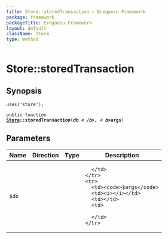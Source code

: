 ```yaml
---
title: Store::storedTransaction — Eregansu Framework
package: framework
packageTitle: Eregansu Framework
layout: default
className: Store
type: method
---
```


# Store::storedTransaction

## Synopsis

<code>uses('store');</code>

<code>public function <b><a href="Store">Store</a>::storedTransaction</b>(<b>$db</b>, <b>$args</b>)</code>

## Parameters

<table>
  <thead>
    <tr>
      <th>Name</th>
      <th>Direction</th>
      <th>Type</th>
      <th>Description</th>
    </tr>
  </thead>
  <tbody>
    <tr>
      <td><code>$db</code>
      <td><i></i></td>
      <td></td>
      <td>

      </td>
    </tr>
    <tr>
      <td><code>$args</code>
      <td><i></i></td>
      <td></td>
      <td>

      </td>
    </tr>
  </tbody>
</table>

